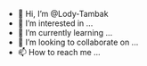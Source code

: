 - 👋 Hi, I’m @Lody-Tambak
- 👀 I’m interested in ...
- 🌱 I’m currently learning ...
- 💞️ I’m looking to collaborate on ...
- 📫 How to reach me ...

<!---
Lody-Tambak/Lody-Tambak is a ✨ special ✨ repository because its `README.md` (this file) appears on your GitHub profile.
You can click the Preview link to take a look at your changes.
--->
